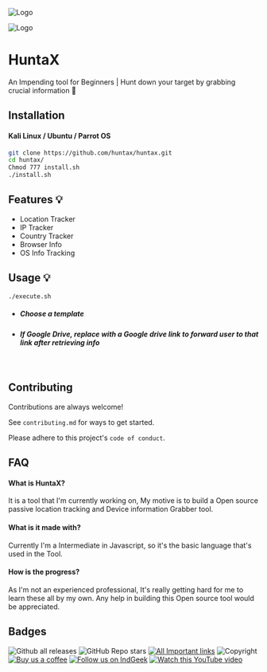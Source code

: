 
![Logo](https://cdn.discordapp.com/attachments/795866620412428330/926187978466926622/huntax-banner-modified.png)

![Logo](https://cdn.discordapp.com/attachments/795866620412428330/926170208652120194/900px-gif.gif)

# HuntaX

An Impending tool for Beginners | Hunt down your target by grabbing crucial information 🔮


## Installation

#### Kali Linux / Ubuntu / Parrot OS

```bash
git clone https://github.com/huntax/huntax.git
cd huntax/
Chmod 777 install.sh
./install.sh
```
    
## Features 💡

- Location Tracker 
- IP Tracker
- Country Tracker
- Browser Info
- OS Info Tracking

## Usage 💡

```
./execute.sh
```
- ##### Choose a template 

- ##### If Google Drive, replace with a Google drive link to forward user to that link after retrieving info  
&nbsp;
## Contributing

Contributions are always welcome!

See `contributing.md` for ways to get started.

Please adhere to this project's `code of conduct`.


## FAQ

#### What is HuntaX?

It is a tool that I'm currently working on, My motive is to build a Open source passive location tracking and Device information Grabber tool.

#### What is it made with?

Currently I'm a Intermediate in Javascript, so it's the basic language that's used in the Tool.

#### How is the progress?

As I'm not an experienced professional, It's really getting hard for me to learn these all by my own. Any help in building this Open source tool would be appreciated. 
## Badges

![Github all releases](https://img.shields.io/github/downloads/huntax/huntax/total.svg)
![GitHub Repo stars](https://img.shields.io/github/stars/huntax/huntax)
[![All Important links](https://img.shields.io/static/v1.svg?label=🦄%20read%20this%20&message=gist&labelColor=ff69b4&color=033450)](https://soumyamondal.com/link)
![Copyright](https://img.shields.io/static/v1.svg?label=IndGeek.com%20©️%20&message=%202022%20Name&labelColor=informational&color=033450)
[![Buy us a coffee](https://img.shields.io/static/v1.svg?label=Buy%20me%20a%20coffee&message=🥨&color=black&logo=buy%20me%20a%20coffee&logoColor=white&labelColor=6f4e37)](https://soumyamondal.com/coffee)
[![Follow us on IndGeek](https://img.shields.io/static/v1.svg?label=Follow%20us&message=😇&color=black&logo=angellist&logoColor=white&labelColor=black)](https://indgeek.com/forum)
[![Watch this YouTube video](https://img.shields.io/static/v1.svg?label=Watch%20this%20video&message=🕺&color=ff0000&logo=youtube&logoColor=white&labelColor=ff0000)](https://www.youtube.com/watch?v=kJQP7kiw5Fk)